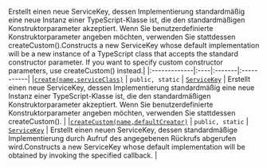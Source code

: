 <span data-ttu-id="54afa-p102">Erstellt einen neue ServiceKey, dessen Implementierung standardmäßig eine neue Instanz einer TypeScript-Klasse ist, die den standardmäßigen Konstruktorparameter akzeptiert. Wenn Sie benutzerdefinierte Konstruktorparameter angeben möchten, verwenden Sie stattdessen createCustom().</span><span class="sxs-lookup"><span data-stu-id="54afa-p102">Constructs a new ServiceKey whose default implementation will be a new instance of a TypeScript class that accepts the standard constructor parameter. If you want to specify custom constructor parameters, use createCustom() instead.</span></span>|
|:-------------|:----|:-------|:-----------|
|[`create(name,serviceClass)`](create-servicekey.md)     | `public, static` | [`ServiceKey`](../sp-core-library/servicekey.md)<T> | Erstellt einen neue ServiceKey, dessen Implementierung standardmäßig eine neue Instanz einer TypeScript-Klasse ist, die den standardmäßigen Konstruktorparameter akzeptiert. Wenn Sie benutzerdefinierte Konstruktorparameter angeben möchten, verwenden Sie stattdessen createCustom(). |
|[`createCustom(name,defaultCreator)`](createcustom-servicekey.md)     | `public, static` | [`ServiceKey`](../sp-core-library/servicekey.md)<T> | <span data-ttu-id="54afa-124">Erstellt einen neuen ServiceKey, dessen standardmäßige Implementierung durch Aufruf des angegebenen Rückrufs abgerufen wird.</span><span class="sxs-lookup"><span data-stu-id="54afa-124">Constructs a new ServiceKey whose default implementation will be obtained by invoking the specified callback.</span></span> |





